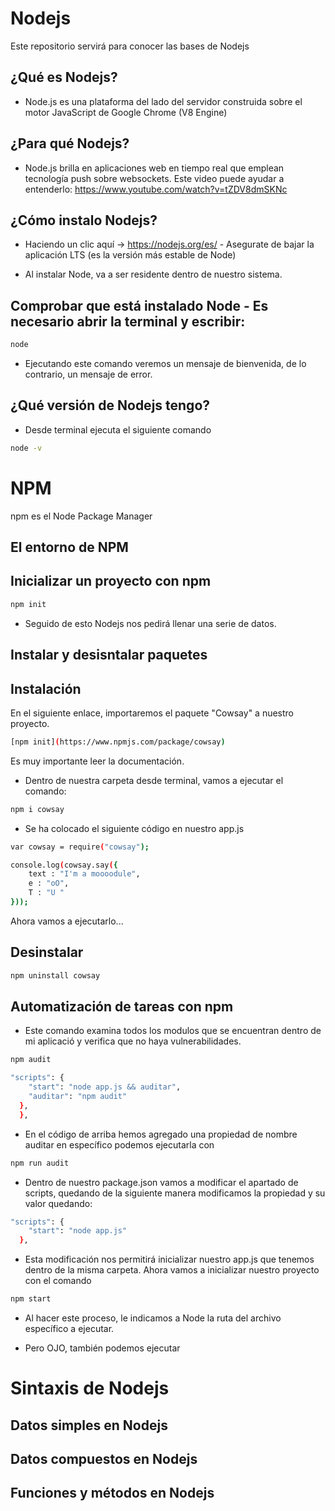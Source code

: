 # Nodejs

Este repositorio servirá para conocer las bases de Nodejs

## ¿Qué es Nodejs?
- Node.js es una plataforma del lado del servidor construida sobre el motor JavaScript de Google Chrome (V8 Engine)


## ¿Para qué Nodejs?
- Node.js brilla en aplicaciones web en tiempo real que emplean tecnología push sobre websockets. Este video puede ayudar a entenderlo: https://www.youtube.com/watch?v=tZDV8dmSKNc

## ¿Cómo instalo Nodejs?
- Haciendo un clic aquí → https://nodejs.org/es/ - Asegurate de bajar la aplicación LTS (es la versión más estable de Node)

- Al instalar Node, va a ser residente dentro de nuestro sistema.

## Comprobar que está instalado Node - Es necesario abrir la terminal y escribir:
```bash
node
```
- Ejecutando este comando veremos un mensaje de bienvenida, de lo contrario, un mensaje de error.

## ¿Qué versión de Nodejs tengo?
- Desde terminal ejecuta el siguiente comando
```bash
node -v
```

# NPM
npm es el Node Package Manager

## El entorno de NPM

## Inicializar un proyecto con npm
```bash
npm init
```
- Seguido de esto Nodejs nos pedirá llenar una serie de datos.

## Instalar y desisntalar paquetes

## Instalación
En el siguiente enlace, importaremos el paquete "Cowsay" a nuestro proyecto.
```bash
[npm init](https://www.npmjs.com/package/cowsay)
```
Es muy importante leer la documentación.
- Dentro de nuestra carpeta desde terminal, vamos a ejecutar el comando:
```bash
npm i cowsay
```

- Se ha colocado el siguiente código en nuestro app.js
```bash
var cowsay = require("cowsay");

console.log(cowsay.say({
    text : "I'm a moooodule",
    e : "oO",
    T : "U "
}));
```
Ahora vamos a ejecutarlo...

## Desinstalar
```bash
npm uninstall cowsay
```

## Automatización de tareas con npm
- Este comando examina todos los modulos que se encuentran dentro de mi aplicació y verifica que no haya vulnerabilidades.
```bash
npm audit
```
```bash
"scripts": {
    "start": "node app.js && auditar",
    "auditar": "npm audit"
  },
  },
```
- En el código de arriba hemos agregado una propiedad de nombre auditar en específico podemos ejecutarla con
```bash
npm run audit
```

- Dentro de nuestro package.json vamos a modificar el apartado de scripts, quedando de la siguiente manera modificamos la propiedad y su valor quedando:
```bash
"scripts": {
    "start": "node app.js"
  },
```
- Esta modificación nos permitirá inicializar nuestro app.js que tenemos dentro de la misma carpeta. Ahora vamos a inicializar nuestro proyecto con el comando
```bash
npm start
```
- Al hacer este proceso, le indicamos a Node la ruta del archivo específico a ejecutar.

- Pero OJO, también podemos ejecutar 

# Sintaxis de Nodejs
## Datos simples en Nodejs

## Datos compuestos en Nodejs

## Funciones y métodos en Nodejs